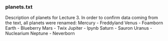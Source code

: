 

### planets.txt
Description of planets for Lecture 3.
In order to confirm data coming from the text, all planets were renamed:
Mercury - Freddyland
Venus - Foamborn
Earth - Blueberry
Mars - Twix
Jupiter - Ipynb
Saturn - Sauron
Uranus - Nuclearium
Neptune - Neverborn